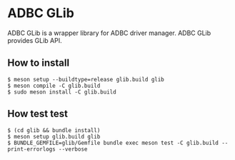 <!---
  Licensed to the Apache Software Foundation (ASF) under one
  or more contributor license agreements.  See the NOTICE file
  distributed with this work for additional information
  regarding copyright ownership.  The ASF licenses this file
  to you under the Apache License, Version 2.0 (the
  "License"); you may not use this file except in compliance
  with the License.  You may obtain a copy of the License at

    http://www.apache.org/licenses/LICENSE-2.0

  Unless required by applicable law or agreed to in writing,
  software distributed under the License is distributed on an
  "AS IS" BASIS, WITHOUT WARRANTIES OR CONDITIONS OF ANY
  KIND, either express or implied.  See the License for the
  specific language governing permissions and limitations
  under the License.
-->

# ADBC GLib

ADBC GLib is a wrapper library for ADBC driver manager. ADBC GLib
provides GLib API.

## How to install

```console
$ meson setup --buildtype=release glib.build glib
$ meson compile -C glib.build
$ sudo meson install -C glib.build
```

## How test test

```console
$ (cd glib && bundle install)
$ meson setup glib.build glib
$ BUNDLE_GEMFILE=glib/Gemfile bundle exec meson test -C glib.build --print-errorlogs --verbose
```
